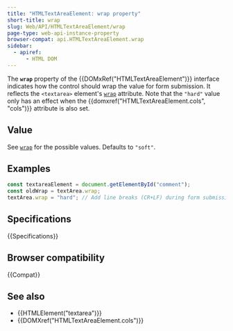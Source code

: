 ```yaml
---
title: "HTMLTextAreaElement: wrap property"
short-title: wrap
slug: Web/API/HTMLTextAreaElement/wrap
page-type: web-api-instance-property
browser-compat: api.HTMLTextAreaElement.wrap
sidebar:
  - apiref:
      - HTML DOM
---
```


The **`wrap`** property of the {{DOMxRef("HTMLTextAreaElement")}} interface indicates how the control should wrap the value for form submission. It reflects the `<textarea>` element's [`wrap`](/en-US/docs/Web/HTML/Reference/Elements/textarea#wrap) attribute. Note that the `"hard"` value only has an effect when the {{domxref("HTMLTextAreaElement.cols", "cols")}} attribute is also set.

## Value

See [`wrap`](/en-US/docs/Web/HTML/Reference/Elements/textarea#wrap) for the possible values. Defaults to `"soft"`.

## Examples

```js
const textareaElement = document.getElementById("comment");
const oldWrap = textArea.wrap;
textArea.wrap = "hard"; // Add line breaks (CR+LF) during form submission
```

## Specifications

{{Specifications}}

## Browser compatibility

{{Compat}}

## See also

- {{HTMLElement("textarea")}}
- {{DOMXref("HTMLTextAreaElement.cols")}}
